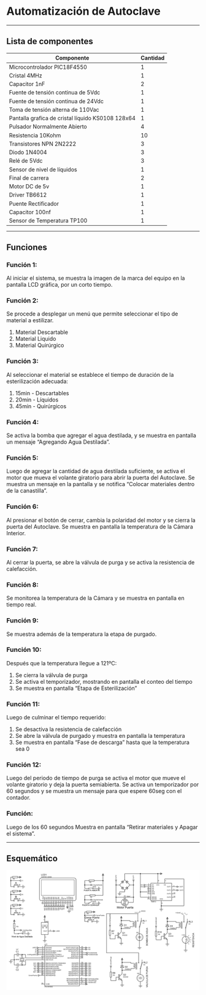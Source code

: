 # Automatización de Autoclave
***

## Lista de componentes
| Componente | Cantidad |
| --- | --- |
| Microcontrolador PIC18F4550 | 1 |
| Cristal 4MHz | 1 |
| Capacitor 1nF | 2 |
| Fuente de tensión continua de 5Vdc | 1 |
| Fuente de tensión continua de 24Vdc | 1 |
| Toma de tensión alterna de 110Vac | 1 |
| Pantalla grafica de cristal líquido KS0108 128x64 | 1 |
| Pulsador Normalmente Abierto | 4 |
| Resistencia 10Kohm | 10 | 
| Transistores NPN 2N2222 | 3 |
| Diodo 1N4004 | 3 |
| Relé de 5Vdc | 3 |
| Sensor de nivel de líquidos | 1 |
| Final de carrera | 2 |
| Motor DC de 5v | 1 |
| Driver TB6612 | 1 |
| Puente Rectificador | 1 |
| Capacitor 100nf | 1 |
| Sensor de Temperatura TP100 | 1 |

***
## Funciones
### Función 1:
Al iniciar el sistema, se muestra la imagen de la marca del equipo en la pantalla LCD gráfica, por un corto tiempo. 

### Función 2: 
Se procede a desplegar un menú que permite seleccionar el tipo de material a estilizar. 
1.	Material Descartable
2.	Material Liquido
3.	Material Quirúrgico

### Función 3: 
Al seleccionar el material se establece el tiempo de duración de la esterilización adecuada:  
1.	15min - Descartables
2.	20min - Líquidos
3.	45min - Quirúrgicos

### Función 4:
Se activa la bomba que agregar el agua destilada, y se muestra en pantalla un mensaje “Agregando Agua Destilada”. 

### Función 5: 
Luego de agregar la cantidad de agua destilada suficiente, se activa el motor que mueva el volante giratorio para abrir la puerta del Autoclave. Se muestra un mensaje en la pantalla y se notifica “Colocar materiales dentro de la canastilla”.

### Función 6: 
Al presionar el botón de cerrar, cambia la polaridad del motor y se cierra la puerta del Autoclave. Se muestra en pantalla la temperatura de la Cámara Interior. 

### Función 7:
Al cerrar la puerta, se abre la válvula de purga y se activa la resistencia de calefacción. 

### Función 8: 
Se monitorea la temperatura de la Cámara y se muestra en pantalla en tiempo real. 

### Función 9:
Se muestra además de la temperatura la etapa de purgado. 

### Función 10: 
Después que la temperatura llegue a 121ºC:
1.	Se cierra la válvula de purga
2.	Se activa el temporizador, mostrando en pantalla el conteo del tiempo
3.	Se muestra en pantalla “Etapa de Esterilización”

### Función 11: 
Luego de culminar el tiempo requerido:
1.	Se desactiva la resistencia de calefacción
2.	Se abre la válvula de purgado y muestra en pantalla la temperatura
3.	Se muestra en pantalla “Fase de descarga” hasta que la temperatura sea 0

### Función 12:
Luego del periodo de tiempo de purga se activa el motor que mueve el volante giratorio y deja la puerta semiabierta. Se activa un temporizador por 60 segundos y se muestra un mensaje para que espere 60seg con el contador.

### Función: 
Luego de los 60 segundos Muestra en pantalla “Retirar materiales y Apagar el sistema”.

***
## Esquemático
![Image text](https://github.com/adnahl/automatizacion_autoclave/blob/main/Archivos/Esquematico.bmp)
